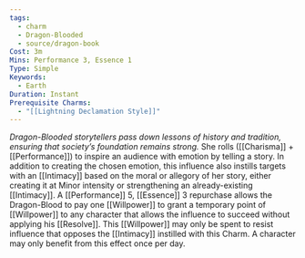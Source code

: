 ```yaml
---
tags:
  - charm
  - Dragon-Blooded
  - source/dragon-book
Cost: 3m
Mins: Performance 3, Essence 1
Type: Simple
Keywords:
  - Earth
Duration: Instant
Prerequisite Charms:
  - "[[Lightning Declamation Style]]"
---
```

*Dragon-Blooded storytellers pass down lessons of history and tradition, ensuring that society’s foundation remains strong.*
She rolls ([[Charisma]] + [[Performance]]) to inspire an audience with emotion by telling a story. In addition to creating the chosen emotion, this influence also instills targets with an [[Intimacy]] based on the moral or allegory of her story, either creating it at Minor intensity or strengthening an already-existing [[Intimacy]]. A [[Performance]] 5, [[Essence]] 3 repurchase allows the Dragon-Blood to pay one [[Willpower]] to grant a temporary point of [[Willpower]] to any character that allows the influence to succeed without applying his [[Resolve]]. This [[Willpower]] may only be spent to resist influence that opposes the [[Intimacy]] instilled with this Charm. A character may only benefit from this effect once per day.